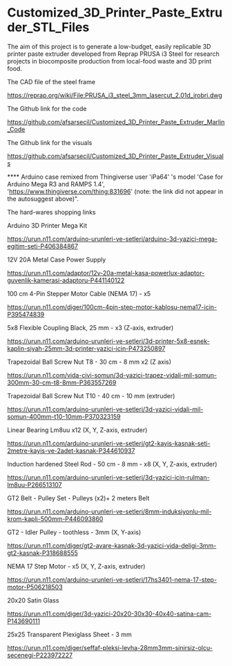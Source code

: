 # Customized_3D_Printer_Paste_Extruder_STL_Files

The aim of this project is to generate a low-budget, easily replicable 3D printer paste extruder developed from Reprap PRUSA i3 Steel for research projects in biocomposite production from local-food waste and 3D print food.

The CAD file of the steel frame 

https://reprap.org/wiki/File:PRUSA_i3_steel_3mm_lasercut_2.01d_irobri.dwg

The Github link for the code 

https://github.com/afsarsecil/Customized_3D_Printer_Paste_Extruder_Marlin_Code

The Github link for the visuals

https://github.com/afsarsecil/Customized_3D_Printer_Paste_Extruder_Visuals

**** Arduino case remixed from Thingiverse user  'iPa64' 's model 'Case for Arduino Mega R3 and RAMPS 1.4', 'https://www.thingiverse.com/thing:831696' (note: the link did not appear in the autosuggest above)".

The hard-wares shopping links 

Arduino 3D Printer Mega Kit

https://urun.n11.com/arduino-urunleri-ve-setleri/arduino-3d-yazici-mega-egitim-seti-P406384867

12V 20A Metal Case Power Supply

https://urun.n11.com/adaptor/12v-20a-metal-kasa-powerlux-adaptor-guvenlik-kamerasi-adaptoru-P441140122

100 cm 4-Pin Stepper Motor Cable (NEMA 17) - x5

https://urun.n11.com/diger/100cm-4pin-step-motor-kablosu-nema17-icin-P395474839

5x8 Flexible Coupling Black, 25 mm - x3 (Z-axis, extruder)

https://urun.n11.com/arduino-urunleri-ve-setleri/3d-printer-5x8-esnek-kaplin-siyah-25mm-3d-printer-yazici-icin-P473250897

Trapezoidal Ball Screw Nut T8  - 30 cm - 8 mm x2 (Z axis)

https://urun.n11.com/vida-civi-somun/3d-yazici-trapez-vidali-mil-somun-300mm-30-cm-t8-8mm-P363557269

Trapezoidal Ball Screw Nut T10  - 40 cm - 10 mm (extruder)

https://urun.n11.com/arduino-urunleri-ve-setleri/3d-yazici-vidali-mil-somun-400mm-t10-10mm-P370323159

Linear Bearing Lm8uu x12 (X, Y, Z-axis, extruder)

https://urun.n11.com/arduino-urunleri-ve-setleri/gt2-kayis-kasnak-seti-2metre-kayis-ve-2adet-kasnak-P344610937

Induction hardened Steel Rod - 50 cm - 8 mm - x8 (X, Y, Z-axis, extruder)

https://urun.n11.com/arduino-urunleri-ve-setleri/3d-yazici-icin-rulman-lm8uu-P266513107

GT2 Belt - Pulley Set -  Pulleys (x2)+ 2 meters Belt 

https://urun.n11.com/arduino-urunleri-ve-setleri/8mm-induksiyonlu-mil-krom-kapli-500mm-P446093860

GT2 - Idler Pulley - toothless - 3mm (X, Y-axis)

https://urun.n11.com/diger/gt2-avare-kasnak-3d-yazici-vida-deligi-3mm-gt2-kasnak-P318688555

NEMA 17 Step Motor - x5 (X, Y, Z-axis, extruder)

https://urun.n11.com/arduino-urunleri-ve-setleri/17hs3401-nema-17-step-motor-P506218503

20x20 Satin Glass

https://urun.n11.com/diger/3d-yazici-20x20-30x30-40x40-satina-cam-P143690111

25x25 Transparent Plexiglass Sheet - 3 mm

https://urun.n11.com/diger/seffaf-pleksi-levha-28mm3mm-sinirsiz-olcu-secenegi-P223972227
